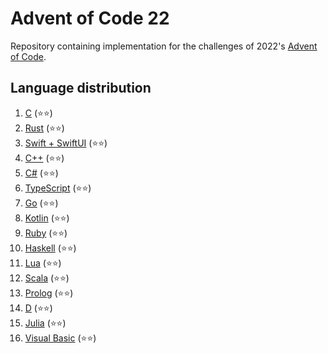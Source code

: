 # Advent of Code 22
Repository containing implementation for the challenges of 2022's [Advent of Code](https://adventofcode.com/2022).


## Language distribution
1. [C](01) (⭐⭐)
2. [Rust](02) (⭐⭐)
3. [Swift + SwiftUI](03) (⭐⭐) 
4. [C++](04) (⭐⭐)
5. [C#](05) (⭐⭐)
6. [TypeScript](06) (⭐⭐)
7. [Go](07) (⭐⭐)
8. [Kotlin](08) (⭐⭐)
9. [Ruby](09) (⭐⭐)
10. [Haskell](10) (⭐⭐)
11. [Lua](11) (⭐⭐)
12. [Scala](12) (⭐⭐)
13. [Prolog](13) (⭐⭐)
14. [D](14) (⭐⭐)
15. [Julia](15) (⭐⭐)
16. [Visual Basic](16) (⭐⭐)
